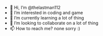 - 👋 Hi, I’m @thelastman112
- 👀 I’m interested in coding and game
- 🌱 I’m currently learning a lot of thing
- 💞️ I’m looking to collaborate on a lot of thing
- 📫 How to reach me? none sorry :)

<!---
thelastman112/thelastman112 is a ✨ special ✨ repository because its `README.md` (this file) appears on your GitHub profile.
You can click the Preview link to take a look at your changes.
--->
